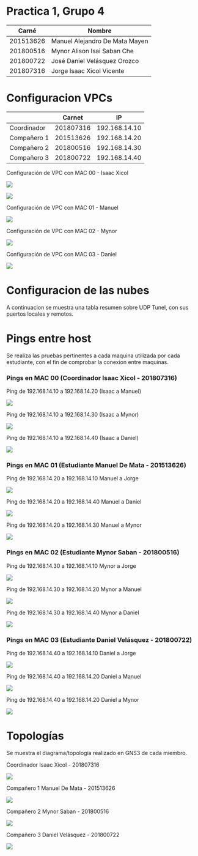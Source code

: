 
# Practica 1, Grupo 4

| Carné         | Nombre                         |
| --------      | --------                       |
| 201513626     | Manuel Alejandro De Mata Mayen |
| 201800516     | Mynor Alison Isai Saban Che    |
| 201800722     | José Daniel Velásquez Orozco   |
| 201807316     | Jorge Isaac Xicol Vicente      |





# Configuracion VPCs

|               | Carnet    |IP|
| --------      | --------  |--------|
| Coordinador   | 201807316 |192.168.14.10|
| Compañero 1   | 201513626 |192.168.14.20|
| Compañero 2   | 201800516 |192.168.14.30|
| Compañero 3   | 201800722 |192.168.14.40|

Configuración de VPC con MAC 00 - Isaac Xicol

![](https://i.imgur.com/M3BrhqH.jpg)

![](https://i.imgur.com/eMXkrQP.jpg)

Configuración de VPC con MAC 01 - Manuel

![](https://i.imgur.com/n54FBq7.png)


Configuración de VPC con MAC 02 - Mynor

![](https://i.imgur.com/68s6lEu.png)

Configuración de VPC con MAC 03 - Daniel

![](https://i.imgur.com/wfgrbwp.png)

# Configuracion de las nubes

A continuacion se muestra una tabla resumen sobre UDP Tunel, con sus puertos locales y remotos.


# Pings entre host
Se realiza las pruebas pertinentes a cada maquina utilizada por cada estudiante, con el fin de comprobar la conexion entre maquinas.
### Pings en MAC 00 (Coordinador Isaac Xicol - 201807316)

Ping de 192.168.14.10 a 192.168.14.20 (Isaac a Manuel)

![](https://i.imgur.com/J6IYavQ.jpg)

Ping de 192.168.14.10 a 192.168.14.30 (Isaac a Mynor)


![](https://i.imgur.com/YgZ0aJr.jpg)

Ping de 192.168.14.10 a 192.168.14.40 (Isaac a Daniel)


![](https://i.imgur.com/yx0kkLI.jpg)

### Pings en MAC 01 (Estudiante Manuel De Mata - 201513626)

Ping de 192.168.14.20 a 192.168.14.10 Manuel a Jorge

![](https://i.imgur.com/wCU8WYr.png)

Ping de 192.168.14.20 a 192.168.14.40 Manuel a Daniel

![](https://i.imgur.com/Irv8EFR.png)

Ping de 192.168.14.20 a 192.168.14.30 Manuel a Mynor

![](https://i.imgur.com/dtWva4H.png)


### Pings en MAC 02 (Estudiante Mynor Saban - 201800516)
Ping de 192.168.14.30 a 192.168.14.10 Mynor a Jorge

![](https://i.imgur.com/L1P2d7G.png)

Ping de 192.168.14.30 a 192.168.14.20 Mynor a Manuel

![](https://i.imgur.com/EbqrDPI.png)

Ping de 192.168.14.30 a 192.168.14.40 Mynor a Daniel

![](https://i.imgur.com/DG9Pwcs.png)

### Pings en MAC 03 (Estudiante Daniel Velásquez - 201800722)

Ping de 192.168.14.40 a 192.168.14.10 Daniel a Jorge

![](https://i.imgur.com/gbBvmju.png)

Ping de 192.168.14.40 a 192.168.14.20 Daniel a Manuel

![](https://i.imgur.com/uwnph6q.png)

Ping de 192.168.14.40 a 192.168.14.20 Daniel a Mynor

![](https://i.imgur.com/PWDla9O.png)

# Topologías
Se muestra el diagrama/topología realizado en GNS3 de cada miembro.

Coordinador Isaac Xicol - 201807316

![](https://i.imgur.com/KWgG8ze.jpg)

Compañero 1 Manuel De Mata - 201513626

![](https://i.imgur.com/39QIMOG.png)

Compañero 2 Mynor Saban - 201800516

![](https://i.imgur.com/VpJIcsM.png)

Compañero 3 Daniel Velásquez - 201800722

![](https://i.imgur.com/I5CUyWp.png)


